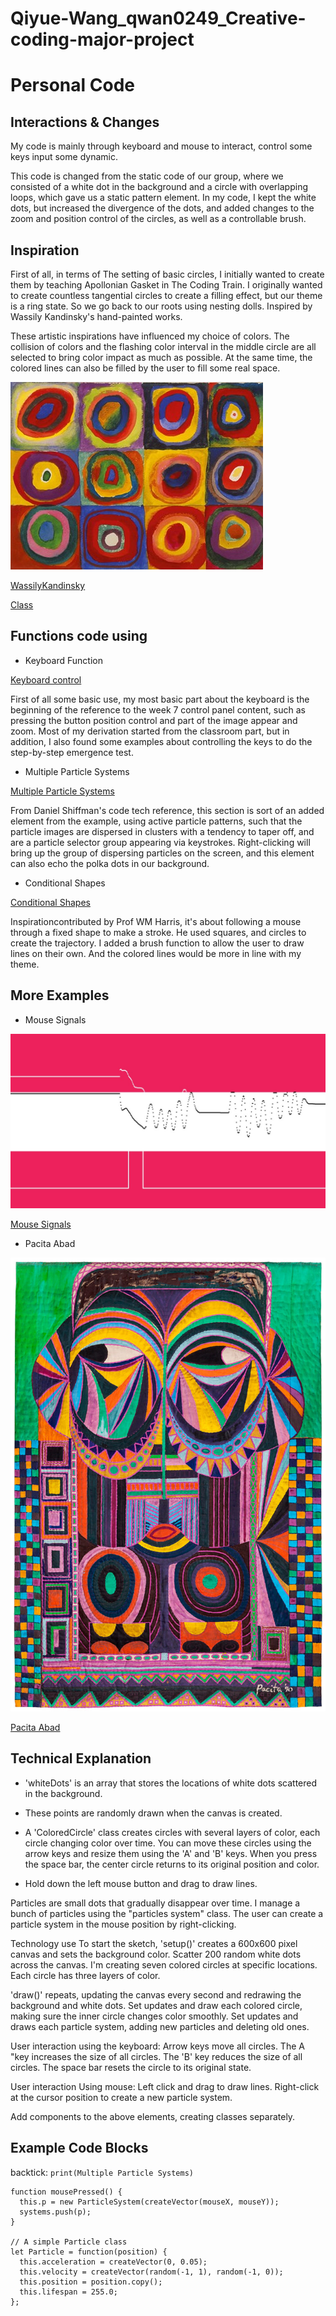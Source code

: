 # Qiyue-Wang_qwan0249_Creative-coding-major-project
# Personal Code

## Interactions & Changes

My code is mainly through keyboard and mouse to interact, control some keys input some dynamic.

This code is changed from the static code of our group, where we consisted of a white dot in the background and a circle with overlapping loops, which gave us a static pattern element. In my code, I kept the white dots, but increased the divergence of the dots, and added changes to the zoom and position control of the circles, as well as a controllable brush.

## Inspiration
First of all, in terms of The setting of basic circles, I initially wanted to create them by teaching Apollonian Gasket in The Coding Train. I originally wanted to create countless tangential circles to create a filling effect, but our theme is a ring state. So we go back to our roots using nesting dolls. Inspired by Wassily Kandinsky's hand-painted works.

These artistic inspirations have influenced my choice of colors. The collision of colors and the flashing color interval in the middle circle are all selected to bring color impact as much as possible. At the same time, the colored lines can also be filled by the user to fill some real space.

![Inspiration](WassilyKandinsky.jpg)

[WassilyKandinsky](https://www.wassilykandinsky.net/work-370.php)

 [Class](https://www.youtube.com/watch?v=6UlGLB_jiCs)

## Functions code using
- Keyboard Function

[Keyboard control](https://processing.org/examples/keyboardfunctions.html)

First of all some basic use, my most basic part about the keyboard is the beginning of the reference to the week 7 control panel content, such as pressing the button position control and part of the image appear and zoom. Most of my derivation started from the classroom part, but in addition, I also found some examples about controlling the keys to do the step-by-step emergence test.


- Multiple Particle Systems
  
[Multiple Particle Systems](https://p5js.org/examples/simulate-multiple-particle-systems.html)

From Daniel Shiffman's code tech reference, this section is sort of an added element from the example, using active particle patterns, such that the particle images are dispersed in clusters with a tendency to taper off, and are a particle selector group appearing via keystrokes. Right-clicking will bring up the group of dispersing particles on the screen, and this element can also echo the polka dots in our background.


- Conditional Shapes
  
[Conditional Shapes](https://p5js.org/examples/control-conditional-shapes.html)

Inspirationcontributed by Prof WM Harris, it's about following a mouse through a fixed shape to make a stroke. He used squares, and circles to create the trajectory. I added a brush function to allow the user to draw lines on their own. And the colored lines would be more in line with my theme.


 

## More Examples 
- Mouse Signals 

![Mouse Signals](MouseSignals.jpg)

[Mouse Signals](https://p5js.org/examples/input-mouse-signals.html)


- Pacita Abad

![Pacita Abad](PacitaAbad.jpg)

[Pacita Abad](https://www.sfmoma.org/read/pacita-abad-a-living-tapestry-of-places/)


## Technical Explanation

- 'whiteDots' is an array that stores the locations of white dots scattered in the background.
- These points are randomly drawn when the canvas is created.

- A 'ColoredCircle' class creates circles with several layers of color, each circle changing color over time. You can move these circles using the arrow keys and resize them using the 'A' and 'B' keys. When you press the space bar, the center circle returns to its original position and color.

- Hold down the left mouse button and drag to draw lines.

Particles are small dots that gradually disappear over time. I manage a bunch of particles using the "particles system" class. The user can create a particle system in the mouse position by right-clicking.

Technology use
To start the sketch, 'setup()' creates a 600x600 pixel canvas and sets the background color. Scatter 200 random white dots across the canvas. I'm creating seven colored circles at specific locations. Each circle has three layers of color.

'draw()' repeats, updating the canvas every second and redrawing the background and white dots. Set updates and draw each colored circle, making sure the inner circle changes color smoothly. Set updates and draws each particle system, adding new particles and deleting old ones.

User interaction using the keyboard: Arrow keys move all circles. The A "key increases the size of all circles. The 'B' key reduces the size of all circles. The space bar resets the circle to its original state.

User interaction Using mouse: Left click and drag to draw lines. Right-click at the cursor position to create a new particle system.

Add components to the above elements, creating classes separately.

## Example Code Blocks 
backtick:
`print(Multiple Particle Systems)`

```
function mousePressed() {
  this.p = new ParticleSystem(createVector(mouseX, mouseY));
  systems.push(p);
}

// A simple Particle class
let Particle = function(position) {
  this.acceleration = createVector(0, 0.05);
  this.velocity = createVector(random(-1, 1), random(-1, 0));
  this.position = position.copy();
  this.lifespan = 255.0;
};
